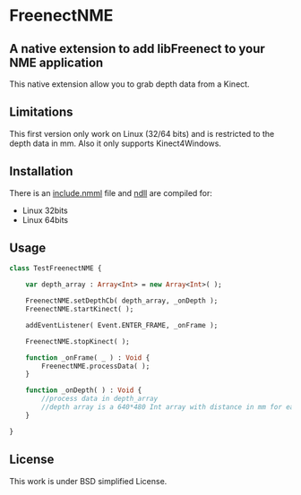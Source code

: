 FreenectNME
===========
A native extension to add libFreenect to your NME application
-------------------------------------------------------------

This native extension allow you to grab depth data from a Kinect.

Limitations
-----------
This first version only work on Linux (32/64 bits) and is restricted to the depth data in mm. Also it only supports Kinect4Windows.

Installation
------------
There is an [include.nmml](https://github.com/hyperfiction/HypPusher/blob/master/include.nmml) file and [ndll](https://github.com/hyperfiction/HypPusher/tree/master/ndll) are compiled for:
* Linux 32bits
* Linux 64bits

Usage
-----
```haxe
class TestFreenectNME {

	var depth_array : Array<Int> = new Array<Int>( );

	FreenectNME.setDepthCb( depth_array, _onDepth );
	FreenectNME.startKinect( );

	addEventListener( Event.ENTER_FRAME, _onFrame );

	FreenectNME.stopKinect( );

	function _onFrame( _ ) : Void {
		FreenectNME.processData( );
	}

	function _onDepth( ) : Void {
		//process data in depth_array
		//depth array is a 640*480 Int array with distance in mm for each pixels
	}

}
```

License
-------
This work is under BSD simplified License.
